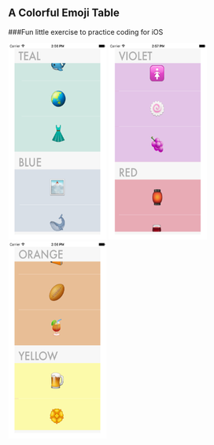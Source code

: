 ## A Colorful Emoji Table

###Fun little exercise to practice coding for iOS


<img src="/screenshots/teal2.png" width="200" height="400"/>

<img src="/screenshots/purple2.png" width="200" height="400"/>

<img src="/screenshots/yellow2.png" width="200" height="400"/>


